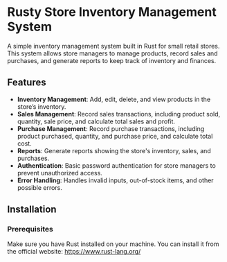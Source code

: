 # Rusty Store Inventory Management System

A simple inventory management system built in Rust for small retail stores. This system allows store managers to manage products, record sales and purchases, and generate reports to keep track of inventory and finances.

## Features

- **Inventory Management**: Add, edit, delete, and view products in the store’s inventory.
- **Sales Management**: Record sales transactions, including product sold, quantity, sale price, and calculate total sales and profit.
- **Purchase Management**: Record purchase transactions, including product purchased, quantity, and purchase price, and calculate total cost.
- **Reports**: Generate reports showing the store's inventory, sales, and purchases.
- **Authentication**: Basic password authentication for store managers to prevent unauthorized access.
- **Error Handling**: Handles invalid inputs, out-of-stock items, and other possible errors.

## Installation

### Prerequisites

Make sure you have Rust installed on your machine. You can install it from the official website: https://www.rust-lang.org/

